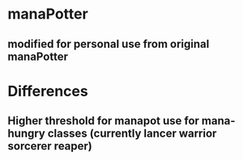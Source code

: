 # manaPotter
## modified for personal use from original manaPotter

# Differences
## Higher threshold for manapot use for mana-hungry classes (currently lancer warrior sorcerer reaper)
